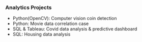 ### Analytics Projects
* Python(OpenCV): Computer vision coin detection 
* Python: Movie data correlation case
* SQL & Tableau: Covid data analysis & predictive dashboard
* SQL: Housing data analysis
